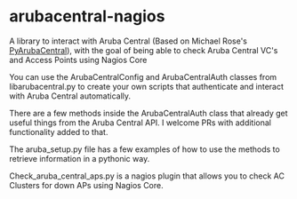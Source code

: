 # arubacentral-nagios
A library to interact with Aruba Central (Based on Michael Rose's [PyArubaCentral](https://pypi.org/project/pyarubacentral/)), with the goal of being able to check Aruba Central VC's and Access Points using Nagios Core

You can use the ArubaCentralConfig and ArubaCentralAuth classes from libarubacentral.py to create your own scripts that authenticate and interact with Aruba Central automatically. 

There are a few methods inside the ArubaCentralAuth class that already get useful things from the Aruba Central API. I welcome PRs with additional functionality added to that. 

The aruba_setup.py file has a few examples of how to use the methods to retrieve information in a pythonic way.

Check_aruba_central_aps.py is a nagios plugin that allows you to check AC Clusters for down APs using Nagios Core.
